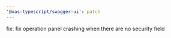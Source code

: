```yaml
---
'@oas-typescript/swagger-ui': patch
---
```


fix: fix operation panel crashing when there are no security field
